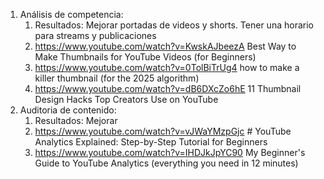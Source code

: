 1. Análisis de competencia:
	1. Resultados: Mejorar portadas de videos y shorts. Tener una horario para streams y publicaciones
	2. https://www.youtube.com/watch?v=KwskAJbeezA Best Way to Make Thumbnails for YouTube Videos (for Beginners)
	3. https://www.youtube.com/watch?v=0TolBiTrUg4 how to make a killer thumbnail (for the 2025 algorithm)
	4. https://www.youtube.com/watch?v=dB6DXcZo6hE 11 Thumbnail Design Hacks Top Creators Use on YouTube
2. Auditoria de contenido:
	1. Resultados: Mejorar
	2. https://www.youtube.com/watch?v=vJWaYMzpGjc # YouTube Analytics Explained: Step-by-Step Tutorial for Beginners
	3. https://www.youtube.com/watch?v=IHDJkJpYC90  My Beginner's Guide to YouTube Analytics (everything you need in 12 minutes)